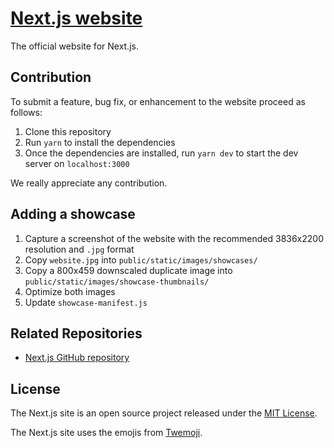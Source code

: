 # [Next.js website](https://nextjs-cn.com/)

The official website for Next.js.

## Contribution

To submit a feature, bug fix, or enhancement to the website proceed as follows:

1. Clone this repository
2. Run `yarn` to install the dependencies
3. Once the dependencies are installed, run `yarn dev` to start the dev server on `localhost:3000`

We really appreciate any contribution.

## Adding a showcase

1. Capture a screenshot of the website with the recommended 3836x2200 resolution and `.jpg` format
2. Copy `website.jpg` into `public/static/images/showcases/`
3. Copy a 800x459 downscaled duplicate image into `public/static/images/showcase-thumbnails/`
4. Optimize both images
5. Update `showcase-manifest.js`

## Related Repositories

- [Next.js GitHub repository](https://github.com/vercel/next.js)

## License

The Next.js site is an open source project released under the [MIT License](https://github.com/vercel/next-site/blob/master/README.md).

The Next.js site uses the emojis from [Twemoji](https://twemoji.twitter.com).
